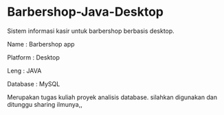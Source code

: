 # Barbershop-Java-Desktop
Sistem informasi kasir untuk barbershop berbasis desktop.

Name : Barbershop app

Platform : Desktop

Leng : JAVA

Database : MySQL

Merupakan tugas kuliah proyek analisis database.
silahkan digunakan dan ditunggu sharing ilmunya,,
